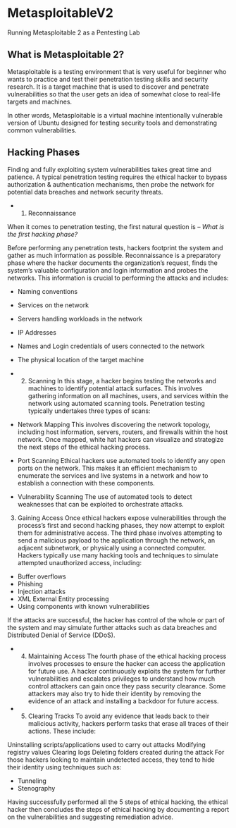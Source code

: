 # MetasploitableV2
Running Metasploitable 2 as a Pentesting Lab

## What is Metasploitable 2?

Metasploitable is a testing environment that is very useful for beginner who wants to practice and test their penetration testing skills and security research. It is a target machine that is used to discover and penetrate vulnerabilities so that the user gets an idea of somewhat close to real-life targets and machines.

In other words, Metasploitable is a virtual machine intentionally vulnerable version of Ubuntu designed for testing security tools and demonstrating common vulnerabilities.

## Hacking Phases

Finding and fully exploiting system vulnerabilities takes great time and patience. A typical penetration testing requires the ethical hacker to bypass authorization & authentication mechanisms, then probe the network for potential data breaches and network security threats.

* 1. Reconnaissance

When it comes to penetration testing, the first natural question is – *What is the first hacking phase?*

Before performing any penetration tests, hackers footprint the system and gather as much information as possible. Reconnaissance is a preparatory phase where the hacker documents the organization’s request, finds the system’s valuable configuration and login information and probes the networks. This information is crucial to performing the attacks and includes:

* Naming conventions
* Services on the network
* Servers handling workloads in the network
* IP Addresses
* Names and Login credentials of users connected to the network
* The physical location of the target machine

* 2. Scanning
In this stage, a hacker begins testing the networks and machines to identify potential attack surfaces. This involves gathering information on all machines, users, and services within the network using automated scanning tools. Penetration testing typically undertakes three types of scans:

* Network Mapping
This involves discovering the network topology, including host information, servers, routers, and firewalls within the host network. Once mapped, white hat hackers can visualize and strategize the next steps of the ethical hacking process.

* Port Scanning
Ethical hackers use automated tools to identify any open ports on the network. This makes it an efficient mechanism to enumerate the services and live systems in a network and how to establish a connection with these components.

* Vulnerability Scanning
The use of automated tools to detect weaknesses that can be exploited to orchestrate attacks.

3. Gaining Access
Once ethical hackers expose vulnerabilities through the process’s first and second hacking phases, they now attempt to exploit them for administrative access. The third phase involves attempting to send a malicious payload to the application through the network, an adjacent subnetwork, or physically using a connected computer. Hackers typically use many hacking tools and techniques to simulate attempted unauthorized access, including:

* Buffer overflows
* Phishing
* Injection attacks
* XML External Entity processing
* Using components with known vulnerabilities

If the attacks are successful, the hacker has control of the whole or part of the system and may simulate further attacks such as data breaches and Distributed Denial of Service (DDoS).

* 4. Maintaining Access
The fourth phase of the ethical hacking process involves processes to ensure the hacker can access the application for future use. A hacker continuously exploits the system for further vulnerabilities and escalates privileges to understand how much control attackers can gain once they pass security clearance. Some attackers may also try to hide their identity by removing the evidence of an attack and installing a backdoor for future access.

* 5. Clearing Tracks
To avoid any evidence that leads back to their malicious activity, hackers perform tasks that erase all traces of their actions. These include:

Uninstalling scripts/applications used to carry out attacks
Modifying registry values
Clearing logs
Deleting folders created during the attack
For those hackers looking to maintain undetected access, they tend to hide their identity using techniques such as:

* Tunneling
* Stenography

Having successfully performed all the 5 steps of ethical hacking, the ethical hacker then concludes the steps of ethical hacking by documenting a report on the vulnerabilities and suggesting remediation advice. 
